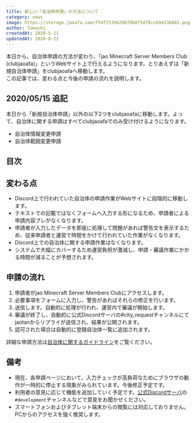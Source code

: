 ```yaml
---
title: 新しい「自治体申請」の方法について
category: news
image: https://storage.jaoafa.com/f54f2539629b70b8f3d78cc694236081.png
author: Tomachi
createdAt: 2020-5-11
updatedAt: 2020-8-22
---
```


本日から、自治体申請の方法が変わり、「jao Minecraft Server Members Club (clubjaoafa)」というWebサイト上で行えるようになります。とりあえずは「新規自治体申請」をclubjaoafaへ移動します。  
この記事では、変わる点と今後の申請の流れを説明します。

## 2020/05/15 追記

本日から「新規自治体申請」以外の以下2つをclubjaoafaに移動します。よって、自治体に関する申請はすべてclubjaoafaでのみ受け付けるようになります。

- 自治体情報変更申請
- 自治体範囲変更申請

## 目次

<!--contents-->

## 変わる点

- Discord上で行われていた自治体の申請作業がWebサイトに段階的に移動します。
- テキストでの記載ではなくフォームへ入力する形になるため、申請者による申請内容ブレがなくなります。
- 申請者が入力したデータを即座に処理して問題があれば警告文を表示するため、従来申請者と運営で時間をかけて行われていた作業がなくなります。
- Discord上での自治体に関する申請作業はなくなります。
- システムで大幅にカバーするため運営負担が激減し、申請・審議作業にかかる時間が減ることが予想されます。

## 申請の流れ

1. 申請者がjao Minecraft Server Members Clubにアクセスします。
2. 必要事項をフォームに入力し、警告があればそれらの修正を行います。
3. 送信します。自動的に処理が行われ、運営内で審議が開始します。
4. 審議が終了し、自動的に公式Discordサーバの#city_requestチャンネルにてjaotanからリプライが送信され、結果が公開されます。
5. 認可された場合は自動的に登録自治体一覧に追加されます。

詳細な申請方法は[自治体に関するガイドライン](/rule/guidelines/cities)をご覧ください。

## 備考

- 現在、各申請ページにおいて、入力チェックが高負荷なためにブラウザの動作が一時的に停止する現象がみられています。今後修正予定です。
- 利用者の意見に応じて機能を追加していく予定です。[公式Discordサーバ](/community/discord)の`#development`チャンネルなどで意見をお聞かせください。
- スマートフォンおよびタブレット端末からの閲覧には対応しておりません。PCからのアクセスを強く推奨します。
